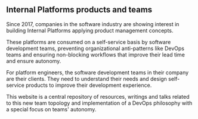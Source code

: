 ## Internal Platforms products and teams

Since 2017, companies in the software industry are showing interest in building Internal Platforms applying product management concepts.

These platforms are consumed on a self-service basis by software development teams, preventing organizational anti-patterns like DevOps teams and ensuring non-blocking workflows that improve their lead time and ensure autonomy.

For platform engineers, the software development teams in their company are their clients. They need to understand their needs and design self-service products to improve their development experience.

This website is a central repository of resources, writings and talks related to this new team topology and implementation of a DevOps philosophy with a special focus on teams' autonomy.
